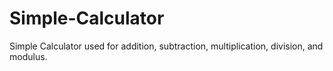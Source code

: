# Simple-Calculator
Simple Calculator used for addition, subtraction, multiplication, division, and modulus.
